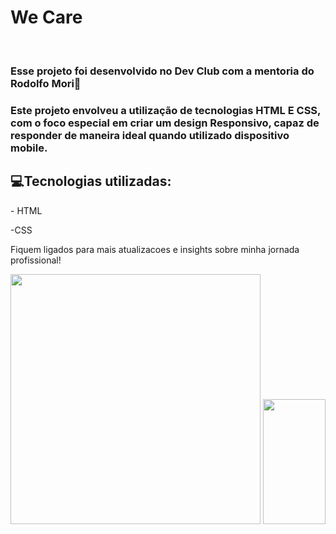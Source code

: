 <h1>We Care</h1>
<br>
<h3>Esse projeto foi desenvolvido no Dev Club com a mentoria do Rodolfo Mori🚀</h3>

<h3> Este projeto envolveu a utilização de tecnologias HTML E CSS, com o foco especial em criar um design Responsivo, capaz de responder de maneira ideal quando utilizado dispositivo mobile. </h3>

<h2> 💻Tecnologias utilizadas:</h2>
<p>- HTML</p>
<p>-CSS</p>

Fiquem ligados para mais atualizacoes e insights sobre minha jornada profissional!

<p float="left">

<img src="https://github.com/georgiasantos-frontend/Projeto--We-Care/blob/master/assets/desktop.png?raw=true" width="400">

<img src="https://github.com/georgiasantos-frontend/Projeto--We-Care/blob/master/assets/mobile.png?raw=true" width="100" height="200">
</p>
